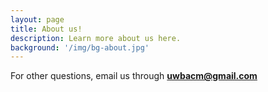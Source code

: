 ```yaml
---
layout: page
title: About us!
description: Learn more about us here.
background: '/img/bg-about.jpg'
---
```

For other questions, email us through [**uwbacm@gmail.com**](uwbacm@gmail.com)
